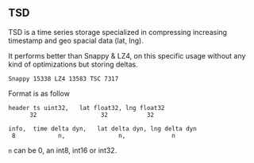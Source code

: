 TSD
---

TSD is a time series storage specialized in compressing increasing timestamp and geo spacial data (lat, lng).

It performs better than Snappy & LZ4, on this specific usage without any kind of optimizations but storing deltas.

```
Snappy 15338 LZ4 13583 TSC 7317
```

Format is as follow

```
header ts uint32,   lat float32, lng float32
      32                  32           32

info,  time delta dyn,   lat delta dyn, lng delta dyn
 8            n,               n,             n
```

`n` can be 0, an int8, int16 or int32.

